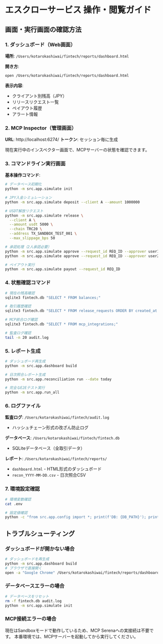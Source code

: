 # エスクローサービス 操作・閲覧ガイド

## 画面・実行画面の確認方法

### 1. ダッシュボード（Web画面）

**場所**: `/Users/kotarokashiwai/fintech/reports/dashboard.html`

**開き方**:
```bash
open /Users/kotarokashiwai/fintech/reports/dashboard.html
```

**表示内容**:
- クライアント別残高（JPY）
- リリースリクエスト一覧
- ペイアウト履歴
- アラート情報

### 2. MCP Inspector（管理画面）

**URL**: http://localhost:6274/
**トークン**: セッション毎に生成

現在実行中のインスペクター画面で、MCPサーバーの状態を確認できます。

### 3. コマンドライン実行画面

**基本操作コマンド**:

```bash
# データベース初期化
python -m src.app.simulate init

# JPY入金シミュレーション
python -m src.app.simulate deposit --client A --amount 1000000

# USDT解放リクエスト
python -m src.app.simulate release \
  --client A \
  --amount_usdt 5000 \
  --chain TRC20 \
  --address TX_SANDBOX_TEST_001 \
  --max_slippage_bps 50

# 承認処理（2人承認必要）
python -m src.app.simulate approve --request_id REQ_ID --approver user1
python -m src.app.simulate approve --request_id REQ_ID --approver user2

# ペイアウト実行
python -m src.app.simulate payout --request_id REQ_ID
```

### 4. 状態確認コマンド

```bash
# 現在の残高確認
sqlite3 fintech.db "SELECT * FROM balances;"

# 取引履歴確認
sqlite3 fintech.db "SELECT * FROM release_requests ORDER BY created_at DESC LIMIT 10;"

# MCP統合ログ確認
sqlite3 fintech.db "SELECT * FROM mcp_integrations;"

# 監査ログ確認
tail -n 20 audit.log
```

### 5. レポート生成

```bash
# ダッシュボード再生成
python -m src.app.dashboard build

# 日次照合レポート生成
python -m src.app.reconciliation run --date today

# 完全なE2Eテスト実行
python -m src.app.run_all
```

### 6. ログファイル

**監査ログ**: `/Users/kotarokashiwai/fintech/audit.log`
- ハッシュチェーン形式の改ざん防止ログ

**データベース**: `/Users/kotarokashiwai/fintech/fintech.db`
- SQLiteデータベース（全取引データ）

**レポート**: `/Users/kotarokashiwai/fintech/reports/`
- `dashboard.html` - HTML形式のダッシュボード
- `recon_YYYY-MM-DD.csv` - 日次照合CSV

### 7. 環境設定確認

```bash
# 環境変数確認
cat .env

# 設定値確認
python -c "from src.app.config import *; print(f'DB: {DB_PATH}'); print(f'Chain: {DEFAULT_CHAIN}')"
```

## トラブルシューティング

### ダッシュボードが開かない場合
```bash
# ダッシュボードを再生成
python -m src.app.dashboard build
# ブラウザで直接開く
open -a "Google Chrome" /Users/kotarokashiwai/fintech/reports/dashboard.html
```

### データベースエラーの場合
```bash
# データベースをリセット
rm -f fintech.db audit.log
python -m src.app.simulate init
```

### MCP接続エラーの場合
現在はSandboxモードで動作しているため、MCP Serenaへの実接続は不要です。
本番環境では、MCPサーバーを起動してから実行してください。